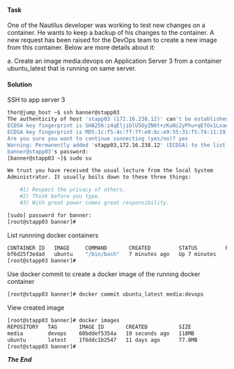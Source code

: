 #### Task

One of the Nautilus developer was working to test new changes on a container. He wants to keep a backup of his changes to the container. A new request has been raised for the DevOps team to create a new image from this container. Below are more details about it:



a. Create an image media:devops on Application Server 3 from a container ubuntu_latest that is running on same server.


#### Solution

SSH to app server 3 

```bash
thor@jump_host ~$ ssh banner@stapp03
The authenticity of host 'stapp03 (172.16.238.12)' can't be established.
ECDSA key fingerprint is SHA256:z4qEljiblU5OyZN6t+zKuNi2yPhu+qEfOx1LxaoHTNc.
ECDSA key fingerprint is MD5:1c:f5:4c:ff:7f:e0:6c:e9:55:31:f5:74:11:19:7d:32.
Are you sure you want to continue connecting (yes/no)? yes
Warning: Permanently added 'stapp03,172.16.238.12' (ECDSA) to the list of known hosts.
banner@stapp03's password: 
[banner@stapp03 ~]$ sudo su

We trust you have received the usual lecture from the local System
Administrator. It usually boils down to these three things:

    #1) Respect the privacy of others.
    #2) Think before you type.
    #3) With great power comes great responsibility.

[sudo] password for banner: 
[root@stapp03 banner]# 
```

List runnning docker containers

```bash
CONTAINER ID   IMAGE     COMMAND       CREATED         STATUS         PORTS     NAMES
bf6d25f3edad   ubuntu    "/bin/bash"   7 minutes ago   Up 7 minutes             ubuntu_latest
[root@stapp03 banner]# 
```

Use docker commit to create a docker image of the running docker container

```bash
[root@stapp03 banner]# docker commit ubuntu_latest media:devops
```


View created image

```bash
[root@stapp03 banner]# docker images
REPOSITORY   TAG       IMAGE ID       CREATED          SIZE
media        devops    60bddef5354a   19 seconds ago   118MB
ubuntu       latest    1f6ddc1b2547   11 days ago      77.8MB
[root@stapp03 banner]# 
```

***The End***